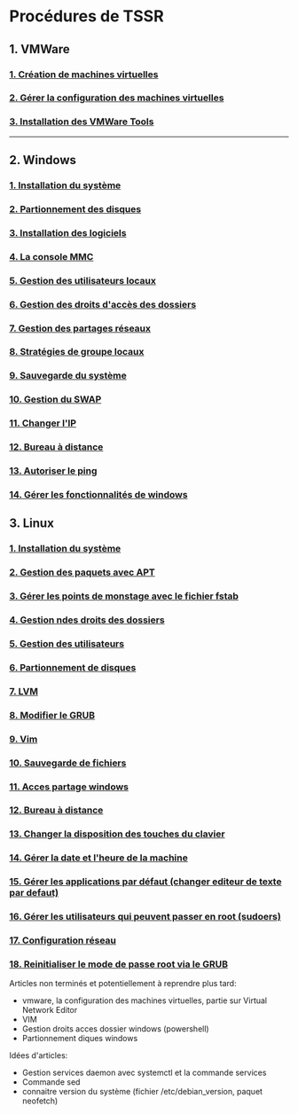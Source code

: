 

# Procédures de TSSR

## 1. VMWare
### [1. Création de machines virtuelles](VMWare/Creer%20une%20machine%20virtuelle.md)  
### [2. Gérer la configuration des machines virtuelles](VMWare/Gerer%20la%20configuration%20des%20machines%20virtuelles.md)
### [3. Installation des VMWare Tools](VMWare/Installation%20des%20VMWare%20tools.md)

---
## 2. Windows
### [1. Installation du système](Windows/Installation%20windows%2010.md)
### [2. Partionnement des disques](Windows/Partitionnement%20des%20disques.md)
### [3. Installation des logiciels](Windows/Installations%20logiciels%20silencieuses.md)
### [4. La console MMC](Windows/Console%20mmc.md)
### [5. Gestion des utilisateurs locaux](Windows/Gestion%20Utilisateurs.md)
### [6. Gestion des droits d'accès des dossiers](Windows/Gestion%20droits%20acces%20dossier.md)
### [7. Gestion des partages réseaux](Windows/Gestion%20des%20partages%20reseaux.md)
### [8. Stratégies de groupe locaux](Windows/Strategies%20de%20groupe%20locaux.md)
### [9. Sauvegarde du système](Windows/Sauvegarde%20du%20systeme.md)
### [10. Gestion du SWAP](Windows/Gestion%20SWAP.md)
### [11. Changer l'IP](Windows/Changer%20IP%20WIndows%2010.md)
### [12. Bureau à distance](Windows/Bureau%20a%20distance.md)
### [13. Autoriser le ping](Windows/Autoriser%20ping.md)
### [14. Gérer les fonctionnalités de windows](Windows/Gerer%20les%20fonctionnalites%20de%20windows.md)

## 3. Linux
### [1. Installation du système](Linux/Installation%20Debian.md)
### [2. Gestion des paquets avec APT](Linux/Gestion%20paquet%20apt.md)
### [3. Gérer les points de monstage avec le fichier fstab](Linux/Gerer%20les%20points%20de%20montages%20et%20le%20fichier%20fstab.md)
### [4. Gestion ndes droits des dossiers](Linux/Gestion%20des%20droits%20dossiers.md)
### [5. Gestion des utilisateurs](Linux/Gestion%20utilisateurs.md)
### [6. Partionnement de disques](Linux/Partitionnement%20des%20disques.md)
### [7. LVM](Linux/LVM.md)
### [8. Modifier le GRUB](Linux/Modifier%20le%20GRUB.md)
### [9. Vim](Linux/Vim.md)
### [10. Sauvegarde de fichiers](Linux/Sauvegarde%20fichiers.md)
### [11. Acces partage windows](Linux/Acces%20partage%20windows.md)
### [12. Bureau à distance](Linux/Bureau%20a%20distance.md)
### [13. Changer la disposition des touches du clavier](Linux/Changer%20disposition%20touches.md)
### [14. Gérer la date et l'heure de la machine](Linux/Date%20et%20heure%20de%20la%20machine.md)
### [15. Gérer les applications par défaut (changer editeur de texte par defaut)](Linux/Gerer%20applications%20par%20defaut.md)
### [16. Gérer les utilisateurs qui peuvent passer en root (sudoers)](Linux/Gerer%20sudoers.md)
### [17. Configuration réseau](Linux/Configuration%20reseau.md)
### [18. Reinitialiser le mode de passe root via le GRUB](Linux/Reinitialiser%20mot%20de%20passe%20root%20via%20le%20GRUB.md)


Articles non terminés et potentiellement à reprendre plus tard:
- vmware, la configuration des machines virtuelles, partie sur Virtual Network Editor
- VIM
- Gestion droits acces dossier windows (powershell)
- Partionnement diques windows 

Idées d'articles:
- Gestion services daemon avec systemctl et la commande services
- Commande sed
- connaitre version du système (fichier /etc/debian_version, paquet neofetch)
